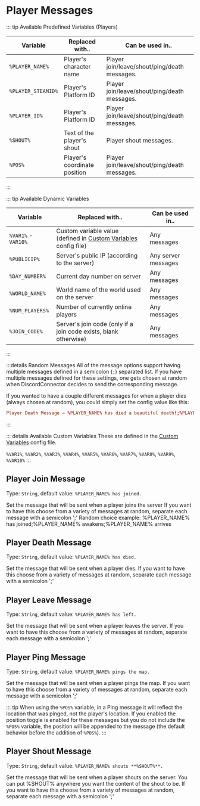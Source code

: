 # Player Messages

::: tip Available Predefined Variables (Players)

| Variable           | Replaced with..              | Can be used in..                             |
| ------------------ | ---------------------------- | -------------------------------------------- |
| `%PLAYER_NAME%`    | Player's character name      | Player join/leave/shout/ping/death messages. |
| `%PLAYER_STEAMID%` | Player's Platform ID         | Player join/leave/shout/ping/death messages. |
| `%PLAYER_ID%`      | Player's Platform ID         | Player join/leave/shout/ping/death messages. |
| `%SHOUT%`          | Text of the player's shout   | Player shout messages.                       |
| `%POS%`            | Player's coordinate position | Player join/leave/shout/ping/death messages. |
:::

::: tip Available Dynamic Variables

| Variable            | Replaced with..                                                                           | Can be used in..    |
| ------------------- | ----------------------------------------------------------------------------------------- | ------------------- |
| `%VAR1%` - `VAR10%` | Custom variable value (defined in [Custom Variables](/config/variables.html) config file) | Any messages        |
| `%PUBLICIP%`        | Server's public IP (according to the server)                                              | Any server messages |
| `%DAY_NUMBER%`      | Current day number on server                                                              | Any messages        |
| `%WORLD_NAME%`      | World name of the world used on the server                                                | Any messages        |
| `%NUM_PLAYERS%`     | Number of currently online players                                                        | Any messages        |
| `%JOIN_CODE%`       | Server's join code (only if a join code exists, blank otherwise)                          | Any messages        |
:::

:::details Random Messages
All of the message options support having multiple messages defined in a semicolon (`;`) separated list. If you have multiple messages defined for these settings, one gets chosen at random when DiscordConnector decides to send the corresponding message.

If you wanted to have a couple different messages for when a player dies (always chosen at random), you could simply set the config value like this:

```toml
Player Death Message = %PLAYER_NAME% has died a beautiful death!;%PLAYER_NAME% went to their end with honor!;%PLAYER_NAME% died.
```

:::

::: details Available Custom Variables
These are defined in the [Custom Variables](/config/variables.html) config file.

`%VAR1%`, `%VAR2%`, `%VAR3%`, `%VAR4%`, `%VAR5%`, `%VAR6%`, `%VAR7%`, `%VAR8%`, `%VAR9%`, `%VAR10%`
:::

## Player Join Message

Type: `String`, default value: `%PLAYER_NAME% has joined.`

Set the message that will be sent when a player joins the server If you want to have this choose from a variety of messages at random, separate each message with a semicolon ';' Random choice example: %PLAYER_NAME% has joined;%PLAYER_NAME% awakens;%PLAYER_NAME% arrives

## Player Death Message

Type: `String`, default value: `%PLAYER_NAME% has died.`

Set the message that will be sent when a player dies. If you want to have this choose from a variety of messages at random, separate each message with a semicolon ';'

## Player Leave Message

Type: `String`, default value: `%PLAYER_NAME% has left.`

Set the message that will be sent when a player leaves the server. If you want to have this choose from a variety of messages at random, separate each message with a semicolon ';'

## Player Ping Message

Type: `String`, default value: `%PLAYER_NAME% pings the map.`

Set the message that will be sent when a player pings the map. If you want to have this choose from a variety of messages at random, separate each message with a semicolon ';'

::: tip
When using the `%POS%` variable, in a Ping message it will reflect the location that was pinged, not the player's location. If you enabled the position toggle is enabled for these messages but you do not include the `%POS%` variable, the position will be appended to the message (the default behavior before the addition of `%POS%`).
:::

## Player Shout Message

Type: `String`, default value: `%PLAYER_NAME% shouts **%SHOUT%**.`

Set the message that will be sent when a player shouts on the server. You can put %SHOUT% anywhere you want the content of the shout to be. If you want to have this choose from a variety of messages at random, separate each message with a semicolon ';'
